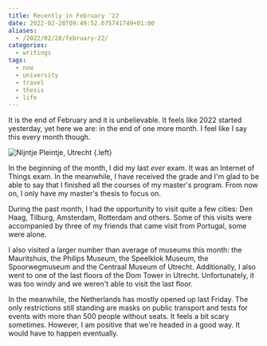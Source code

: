 ```yaml
---
title: Recently in February '22
date: 2022-02-28T09:49:52.675741749+01:00
aliases:
  - /2022/02/28/february-22/
categories:
  - writings
tags:
  - now
  - university
  - travel
  - thesis
  - life
---
```


It is the end of February and it is unbelievable. It feels like 2022 started yesterday, yet here we are: in the end of one more month. I feel like I say this every month though.

<!--more-->

![Nijntje Pleintje, Utrecht](image:2022-02-28-nijntje-pleintje)
{.left}

In the beginning of the month, I did my last _ever_ exam. It was an Internet of Things exam. In the meanwhile, I have received the grade and I'm glad to be able to say that I finished all the courses of my master's program. From now on, I only have my master's thesis to focus on.

During the past month, I had the opportunity to visit quite a few cities: Den Haag, Tilburg, Amsterdam, Rotterdam and others. Some of this visits were accompanied by three of my friends that came visit from Portugal, some were alone.

I also visited a larger number than average of museums this month: the Mauritshuis, the Philips Museum, the Speelklok Museum, the Spoorwegmuseum and the Centraal Museum of Utrecht. Additionally, I also went to one of the last floors of the Dom Tower in Utrecht. Unfortunately, it was too windy and we weren't able to visit the last floor.

In the meanwhile, the Netherlands has mostly opened up last Friday. The only restrictions still standing are masks on public transport and tests for events with more than 500 people without seats. It feels a bit scary sometimes. However, I am positive that we're headed in a good way. It would have to happen eventually.
